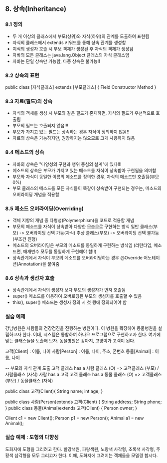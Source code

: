 ## 8. 상속(Inheritance)

### 8.1 정의
- 두 개 이상의 클래스에서 부모(상위)와 자식(하위)의 관계를 도출하여 표현됨
- 자식의 클래스에서 extends 키워드를 통해 상속 관계를 생성함
- 지식의 생성자 호출 시 부보 객체가 생성된 후 자식의 객체가 생성됨
- 자바의 모든 클래스는 java.lang.Object 클래스의 자식 클래스임
- 자바는 단일 상속만 가능함, 다중 상속은 불가능!!

### 8.2 상속의 표현
public class [자식클래스] extends [부모클래스] {
	Field
	Constructor
	Method
}

### 8.3 자료(필드)의 상속
- 자식의 객체를 생성 시 부모와 같은 필드가 존재하면, 자식의 필드가 우선적으로 호출됨
- 부모의 필드는 호출되지 않음!!!
- 부모가 가지고 있는 필드는 상속하는 경우 자식이 정의하지 않음!!
- 자료의 상속은 가능하지만, 권장하지는 않으므로 크게 사용하지 않음

### 8.4 메소드의 상속
- 자바의 상속은 "다양성의 구현과 행위 중심의 설계"에 있다!!!
- 메소드의 상속은 부모가 가지고 있는 메소드를 자식이 상속받아 구현됨을 의미함
- 부모와 자식이 동일한 이름의 메소드를 정의한 경우, 자식의 메소드만 호출됨(부모 0%)
- 부모 클래스의 메소드를 모든 자식들이 똑같이 상속받아 구현되는 경우는, 메소드의 오버라이딩 개념을 적용함

### 8.5 메소드 오버라이딩(Overriding)
- 객체 지향의 개념 중 다형성(Polymerphism)을 코드로 적용함 개념
- 부모의 메소드를 자식이 상속받아 다양한 모습으로 구현하는 방식 
	일반 클래스(부모) -> 오버라이딩 선택 가능(자식)
	추상 클래스(부모) -> 오버라이딩 선택 불가능(부조건 진행)
- 메소드의 오버라이딩은 부모의 메소드를 동일하게 구현하는 방식임
  (리턴타입, 메소드면, 매개변수 모두를 동일하게 구현해야 함!!)
- 상속관계에서 자식이 부모의 메소드를 오버라이딩하는 경우 @Override 어노테이션(Annotation)을 붙여줌


### 8.6 상속과 생선자 호출
- 상속관계에서 자식의 생성자 보다 부모의 생성자가 먼저 호출됨
- super() 메소드를 이용하여 오버로딩된 부모의 생성자를 호출할 수 있음
- this(), super() 메소드는 생성자 정의 시 첫 행에 정의되어야 함


### 실습 예제
강남병원은 사람들의 건강검진을 진행하는 병원이다. 이 병원을 확장하여 동물병원을 설립하고자 한다.
이대, 시스템은 통합하여 하나으 프로그램으로 구현하고자 한다.
여기에 맞는 클래스들을 도출해 보자. 동물병원은 강아지, 고양이가 고객이 된다.

고객[Client] : 이름, 나이
사람[Person] : 이름, 나이, 주소, 폰번호
동물[Animal] : 이름, 나이

-- 부모와 자식 관계 도출
고객 클래스 has a 사람 클래스 (O) => 고객클래스 (부모) / 사람클래스 (자식)
사람 has a 고객
고객 클래스 has a 동물 클래스 (O) => 고객클래스 (부모) / 동물클래스 (자식)

public class 고객(Client){
	String name;
	int age;
}

public class 사람(Person)extends 고객(Client) {
	String address;
	String phone;
}
public class 동물(Animal)extends 고객(Client) {
	Person owner;
}

Client c1 = new Client();
Person p1 = new Person();
Animal a1 = new Animal();

### 실습 예제 : 도형의 다향성
도화지에 도형을 그리려고 한다.
빨강색원, 파랑색원, 노랑색 사각형, 초록색 사각형, 주황색 삼각형을 모두 그리고자 한다.
이때, 도화지에 그려지는 객체들을 모델링 합시다.









